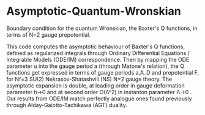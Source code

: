 # Asymptotic-Quantum-Wronskian
Boundary condition for the quantum Wronskian, the Baxter's Q functions, in terms of N=2 gauge prepotential.

This code computes the asymptotic behaviour of Baxter's Q functions, defined as regularized integrals through Ordinary Differential Equations / Integrable Models (ODE/IM) correspondence. Then by mapping the ODE parameter u into the gauge period a (through Matone's relation), the Q functions get expressed in terms of gauge periods a,A_D and prepotential F, for  Nf=3 SU(2) Nekrasov-Shatashvili (NS) N=2 gauge theory. The asymptotic expansion is double, at leading order in gauge deformation parameter h->0  and at second order O(Λ^2) in instanton parameter Λ->0 .  Our results from ODE/IM match perfectly analogue ones found previously through Alday-Gaiotto-Tachikawa (AGT) duality.
